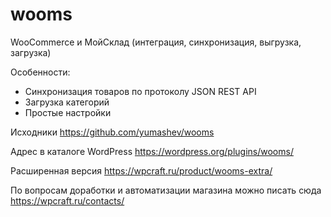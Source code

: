 # wooms
WooCommerce и МойСклад (интеграция, синхронизация, выгрузка, загрузка)

Особенности:

*   Синхронизация товаров по протоколу JSON REST API
*   Загрузка категорий
*   Простые настройки

Исходники https://github.com/yumashev/wooms

Адрес в каталоге WordPress https://wordpress.org/plugins/wooms/

Расширенная версия https://wpcraft.ru/product/wooms-extra/

По вопросам доработки и автоматизации магазина можно писать сюда https://wpcraft.ru/contacts/
